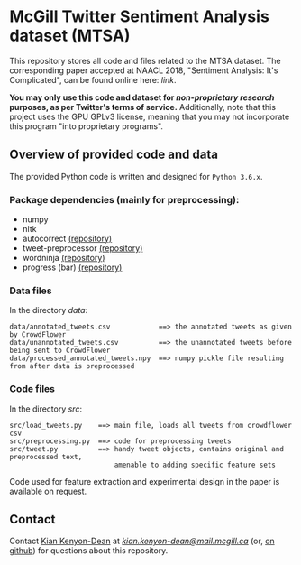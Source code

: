 # McGill Twitter Sentiment Analysis dataset (MTSA)
This repository stores all code and files related to the MTSA dataset. The corresponding paper accepted at NAACL 2018, "Sentiment Analysis: It's Complicated", can be found online here: *link*.

**You may only use this code and dataset for _non-proprietary research_ purposes, as per Twitter's terms of service.** Additionally, note that this project uses the GPU GPLv3 license, meaning that you may not incorporate this program "into proprietary programs".

## Overview of provided code and data
The provided Python code is written and designed for `Python 3.6.x`.

### Package dependencies (mainly for preprocessing):
* numpy
* nltk
* autocorrect [(repository)](https://github.com/phatpiglet/autocorrect/)
* tweet-preprocessor [(repository)](https://pypi.python.org/pypi/tweet-preprocessor/0.4.0)
* wordninja [(repository)](https://github.com/keredson/wordninja)
* progress (bar) [(repository)](https://pypi.python.org/pypi/progress)

### Data files
In the directory *data*:
```
data/annotated_tweets.csv            ==> the annotated tweets as given by CrowdFlower
data/unannotated_tweets.csv          ==> the unannotated tweets before being sent to CrowdFlower
data/processed_annotated_tweets.npy  ==> numpy pickle file resulting from after data is preprocessed
```

### Code files
In the directory *src*:
```
src/load_tweets.py    ==> main file, loads all tweets from crowdflower csv
src/preprocessing.py  ==> code for preprocessing tweets
src/tweet.py          ==> handy tweet objects, contains original and preprocessed text,
                          amenable to adding specific feature sets
```

Code used for feature extraction and experimental design in the paper is available on request.

## Contact
Contact [Kian Kenyon-Dean](https://kiankd.github.io/) at *kian.kenyon-dean@mail.mcgill.ca* (or, [on github](https://github.com/kiankd))  for questions about this repository.
